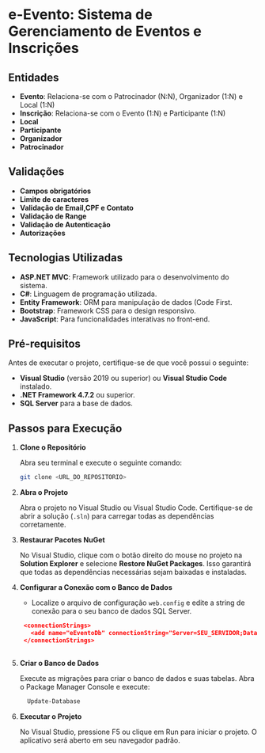 # e-Evento: Sistema de Gerenciamento de Eventos e Inscrições

## Entidades

- **Evento**: Relaciona-se com o Patrocinador (N:N), Organizador (1:N) e Local (1:N)
- **Inscrição**: Relaciona-se com o Evento (1:N) e Participante (1:N)
- **Local**
- **Participante**
- **Organizador**
- **Patrocinador**

## Validações
- **Campos obrigatórios**
- **Limite de caracteres**
- **Validação de Email,CPF e Contato**
- **Validação de Range**
- **Validação de Autenticação**
- **Autorizações**

## Tecnologias Utilizadas

- **ASP.NET MVC**: Framework utilizado para o desenvolvimento do sistema.
- **C#**: Linguagem de programação utilizada.
- **Entity Framework**: ORM para manipulação de dados (Code First.
- **Bootstrap**: Framework CSS para o design responsivo.
- **JavaScript**: Para funcionalidades interativas no front-end.

## Pré-requisitos

Antes de executar o projeto, certifique-se de que você possui o seguinte:

- **Visual Studio** (versão 2019 ou superior) ou **Visual Studio Code** instalado.
- **.NET Framework 4.7.2** ou superior.
- **SQL Server** para a base de dados.

## Passos para Execução

1. **Clone o Repositório**

   Abra seu terminal e execute o seguinte comando:

   ```bash
   git clone <URL_DO_REPOSITORIO>
2. **Abra o Projeto**

   Abra o projeto no Visual Studio ou Visual Studio Code. Certifique-se de abrir a solução (`.sln`) para carregar todas as dependências corretamente.

3. **Restaurar Pacotes NuGet**

   No Visual Studio, clique com o botão direito do mouse no projeto na **Solution Explorer** e selecione **Restore NuGet Packages**. Isso garantirá que todas as dependências necessárias sejam baixadas e instaladas.

4. **Configurar a Conexão com o Banco de Dados**

   - Localize o arquivo de configuração `web.config` e edite a string de conexão para o seu banco de dados SQL Server.

   ```json
    <connectionStrings>
      <add name="eEventoDb" connectionString="Server=SEU_SERVIDOR;Database=SEU_BANCO_DE_DADOS;Trusted_Connection=True;MultipleActiveResultSets=true" providerName="System.Data.SqlClient" />
    </connectionStrings>
    
5. **Criar o Banco de Dados**

   Execute as migrações para criar o banco de dados e suas tabelas. Abra o Package Manager Console e execute:
   
   ```bash
     Update-Database
6. **Executar o Projeto**

    No Visual Studio, pressione F5 ou clique em Run para iniciar o projeto. O aplicativo será aberto em seu navegador padrão.
